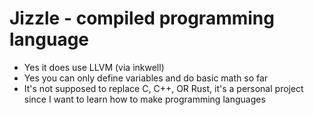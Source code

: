 # Jizzle - compiled programming language

 - Yes it does use LLVM (via inkwell)
 - Yes you can only define variables and do basic math so far
 - It's not supposed to replace C, C++, OR Rust, it's a personal project since I want to learn how to make programming languages
